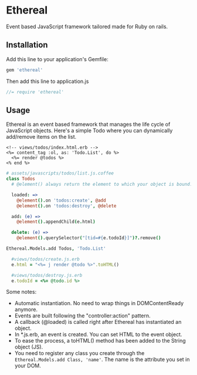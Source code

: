 # Ethereal

Event based JavaScript framework tailored made for Ruby on rails.

## Installation

Add this line to your application's Gemfile:

```ruby
gem 'ethereal'
```

Then add this line to application.js

```js
//= require 'ethereal'
```
## Usage

Ethereal is an event based framework that manages the life cycle of JavaScript objects. Here's a simple Todo where you can dynamically add/remove items on the list.

```erb
<!-- views/todos/index.html.erb -->
<%= content_tag :ol, as: 'Todo.List', do %>
  <%= render @todos %>
<% end %>
```

```coffee
# assets/javascripts/todos/list.js.coffee 
class Todos
  # @element() always return the element to which your object is bound.

  loaded: =>
    @element().on 'todos:create', @add
    @element().on 'todos:destroy', @delete

  add: (e) =>
    @element().appendChild(e.html)

  delete: (e) =>
    @element().querySelector("[tid=#{e.todoId}]")?.remove()

Ethereal.Models.add Todos, 'Todo.List'
```

```ruby
  #views/todos/create.js.erb
  e.html = "<%= j render @todo %>".toHTML()
```

```ruby
  #views/todos/destroy.js.erb
  e.todoId = <%= @todo.id %> 
```

Some notes:

- Automatic instantiation. No need to wrap things in DOMContentReady anymore.
- Events are built following the "controller:action" pattern.
- A callback (@loaded) is called right after Ethereal has instantiated an object.
- In *.js.erb, an event is created. You can set HTML to the event object.
- To ease the process, a toHTML() method has been added to the String object (JS).
- You need to register any class you create through the ```Ethereal.Models.add Class, 'name'```. The name is the attribute you set in your DOM.



